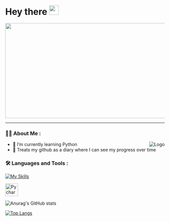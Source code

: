 <h1>
  Hey there
  <img src="https://media.giphy.com/media/hvRJCLFzcasrR4ia7z/giphy.gif" width="30px"/>
</h1>

<div align="center">
  <img src="https://user-images.githubusercontent.com/98991020/191608264-dc524e61-8ebb-4f70-920b-41bb1f3fbff9.gif" width="600" height="300"/>
</div>

---


### :woman_technologist: About Me :
<div align="center">
<img alt="Logo" align="right" src="https://upload.wikimedia.org/wikipedia/commons/c/c3/Python-logo-notext.svg" />
</div>

* :seedling: I’m currently learning Python
* :book: Treats my github as a diary where I can see my progress over time


### :hammer_and_wrench: Languages and Tools :

[![My Skills](https://skillicons.dev/icons?i=git,github,py,vscode)](https://skillicons.dev)<div>   <img src="https://upload.wikimedia.org/wikipedia/commons/1/1d/PyCharm_Icon.svg" title="Pycharm" alt="Pycharm" width="40" height="40"/> </div>



![Anurag's GitHub stats](https://github-readme-stats.vercel.app/api?username=veronikacode&theme=cobalt&show_icons=true)

[![Top Langs](https://github-readme-stats.vercel.app/api/top-langs/?username=veronikacode&layout=cobalt&theme=cobalt)](https://github.com/anuraghazra/github-readme-stats)




